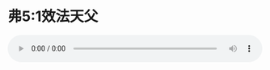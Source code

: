 # 弗5:1效法天父

<audio style="width: 100%;" preload="false" controls controlslist="nodownload"><source src="//file.simai.life/audio/mp3/old/12251.mp3" type="audio/mpeg">Your browser does not support the audio element.</audio>


